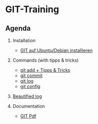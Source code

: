 # GIT-Training 

## Agenda 

  1. Installation 
     * [GIT auf Ubuntu/Debian installieren](installation-ubuntu-debian.md)
  
  1. Commands (with tipps & tricks) 
     * [git add + Tipps & Tricks](add.md)
     * [git commit](commit.md)
     * [git log](log.md)
     * [git config](config.md) 
     
  1. [Beautified log](beautify-log.md)
  
  1. Documentation 
     * [GIT Pdf](http://schulung.t3isp.de/documents/pdfs/git/git-training.pdf) 
     
   
